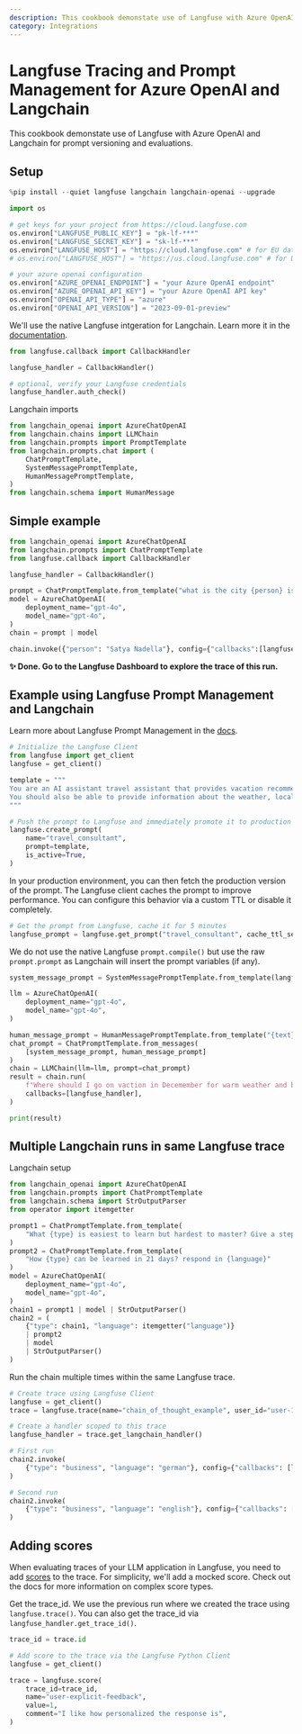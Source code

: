 ```yaml
---
description: This cookbook demonstate use of Langfuse with Azure OpenAI and Langchain for prompt versioning and evaluations.
category: Integrations
---
```


# Langfuse Tracing and Prompt Management for Azure OpenAI and Langchain

This cookbook demonstate use of Langfuse with Azure OpenAI and Langchain for prompt versioning and evaluations.

## Setup


```python
%pip install --quiet langfuse langchain langchain-openai --upgrade
```


```python
import os

# get keys for your project from https://cloud.langfuse.com
os.environ["LANGFUSE_PUBLIC_KEY"] = "pk-lf-***"
os.environ["LANGFUSE_SECRET_KEY"] = "sk-lf-***"
os.environ["LANGFUSE_HOST"] = "https://cloud.langfuse.com" # for EU data region
# os.environ["LANGFUSE_HOST"] = "https://us.cloud.langfuse.com" # for US data region

# your azure openai configuration
os.environ["AZURE_OPENAI_ENDPOINT"] = "your Azure OpenAI endpoint"
os.environ["AZURE_OPENAI_API_KEY"] = "your Azure OpenAI API key"
os.environ["OPENAI_API_TYPE"] = "azure"
os.environ["OPENAI_API_VERSION"] = "2023-09-01-preview"
```

We'll use the native Langfuse intgeration for Langchain. Learn more it in the [documentation](https://langfuse.com/docs/integrations/langchain).


```python
from langfuse.callback import CallbackHandler

langfuse_handler = CallbackHandler()

# optional, verify your Langfuse credentials
langfuse_handler.auth_check()
```

Langchain imports


```python
from langchain_openai import AzureChatOpenAI
from langchain.chains import LLMChain
from langchain.prompts import PromptTemplate
from langchain.prompts.chat import (
    ChatPromptTemplate,
    SystemMessagePromptTemplate,
    HumanMessagePromptTemplate,
)
from langchain.schema import HumanMessage
```

## Simple example


```python
from langchain_openai import AzureChatOpenAI
from langchain.prompts import ChatPromptTemplate
from langfuse.callback import CallbackHandler

langfuse_handler = CallbackHandler()

prompt = ChatPromptTemplate.from_template("what is the city {person} is from?")
model = AzureChatOpenAI(
    deployment_name="gpt-4o",
    model_name="gpt-4o",
)
chain = prompt | model

chain.invoke({"person": "Satya Nadella"}, config={"callbacks":[langfuse_handler]})
```

**✨ Done. Go to the Langfuse Dashboard to explore the trace of this run.**

## Example using Langfuse Prompt Management and Langchain

Learn more about Langfuse Prompt Management in the [docs](https://langfuse.com/docs/prompts).


```python
# Initialize the Langfuse Client
from langfuse import get_client
langfuse = get_client()

template = """
You are an AI assistant travel assistant that provides vacation recommendations to users. 
You should also be able to provide information about the weather, local customs, and travel restrictions. 
"""

# Push the prompt to Langfuse and immediately promote it to production
langfuse.create_prompt(
    name="travel_consultant",
    prompt=template,
    is_active=True,
)
```

In your production environment, you can then fetch the production version of the prompt. The Langfuse client caches the prompt to improve performance. You can configure this behavior via a custom TTL or disable it completely.


```python
# Get the prompt from Langfuse, cache it for 5 minutes
langfuse_prompt = langfuse.get_prompt("travel_consultant", cache_ttl_seconds=300)
```

We do not use the native Langfuse `prompt.compile()` but use the raw `prompt.prompt` as Langchain will insert the prompt variables (if any).


```python
system_message_prompt = SystemMessagePromptTemplate.from_template(langfuse_prompt.prompt)
```


```python
llm = AzureChatOpenAI(
    deployment_name="gpt-4o",
    model_name="gpt-4o",
)

human_message_prompt = HumanMessagePromptTemplate.from_template("{text}")
chat_prompt = ChatPromptTemplate.from_messages(
    [system_message_prompt, human_message_prompt]
)
chain = LLMChain(llm=llm, prompt=chat_prompt)
result = chain.run(
    f"Where should I go on vaction in Decemember for warm weather and beaches?",
    callbacks=[langfuse_handler],
)

print(result)
```

## Multiple Langchain runs in same Langfuse trace

Langchain setup


```python
from langchain_openai import AzureChatOpenAI
from langchain.prompts import ChatPromptTemplate
from langchain.schema import StrOutputParser
from operator import itemgetter

prompt1 = ChatPromptTemplate.from_template(
    "What {type} is easiest to learn but hardest to master? Give a step by step approach of your thoughts, ending in your answer"
)
prompt2 = ChatPromptTemplate.from_template(
    "How {type} can be learned in 21 days? respond in {language}"
)
model = AzureChatOpenAI(
    deployment_name="gpt-4o",
    model_name="gpt-4o",
)
chain1 = prompt1 | model | StrOutputParser()
chain2 = (
    {"type": chain1, "language": itemgetter("language")}
    | prompt2
    | model
    | StrOutputParser()
)
```

Run the chain multiple times within the same Langfuse trace.


```python
# Create trace using Langfuse Client
langfuse = get_client()
trace = langfuse.trace(name="chain_of_thought_example", user_id="user-1234")

# Create a handler scoped to this trace
langfuse_handler = trace.get_langchain_handler()

# First run
chain2.invoke(
    {"type": "business", "language": "german"}, config={"callbacks": [langfuse_handler]}
)

# Second run
chain2.invoke(
    {"type": "business", "language": "english"}, config={"callbacks": [langfuse_handler]}
)
```

## Adding scores

When evaluating traces of your LLM application in Langfuse, you need to add [scores](https://langfuse.com/docs/scores) to the trace. For simplicity, we'll add a mocked score. Check out the docs for more information on complex score types.

Get the trace_id. We use the previous run where we created the trace using `langfuse.trace()`. You can also get the trace_id via `langfuse_handler.get_trace_id()`.


```python
trace_id = trace.id
```


```python
# Add score to the trace via the Langfuse Python Client
langfuse = get_client()

trace = langfuse.score(
    trace_id=trace_id,
    name="user-explicit-feedback",
    value=1,
    comment="I like how personalized the response is",
)
```
